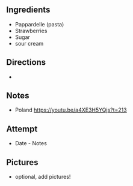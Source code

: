 ## Ingredients
* Pappardelle (pasta)
* Strawberries
* Sugar
* sour cream

## Directions
* 

## Notes
* Poland https://youtu.be/a4XE3H5YQjs?t=213

## Attempt
* Date - Notes

## Pictures
* optional, add pictures!

